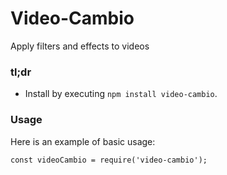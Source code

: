 # Video-Cambio

Apply filters and effects to videos

### tl;dr
* Install by executing `npm install video-cambio`.


### Usage
Here is an example of basic usage:

``` 
const videoCambio = require('video-cambio');

```
